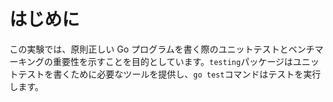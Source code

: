 # はじめに

この実験では、原則正しい Go プログラムを書く際のユニットテストとベンチマーキングの重要性を示すことを目的としています。`testing`パッケージはユニットテストを書くために必要なツールを提供し、`go test`コマンドはテストを実行します。
